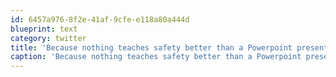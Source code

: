 ```yaml
---
id: 6457a976-8f2e-41af-9cfe-e118a80a444d
blueprint: text
category: twitter
title: 'Because nothing teaches safety better than a Powerpoint presentation ow.ly/bk80h'
caption: 'Because nothing teaches safety better than a Powerpoint presentation <a href="http://ow.ly/bk80h" title="http://ow.ly/bk80h" class="link link_untco">ow.ly/bk80h</a>'
---
```

